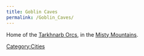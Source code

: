 ```yaml
---
title: Goblin Caves
permalink: /Goblin_Caves/
---
```


Home of the [Tarkhnarb Orcs](Orc "wikilink"), in the [Misty
Mountains](Misty_Mountains "wikilink").

[Category:Cities](Category:Cities "wikilink")